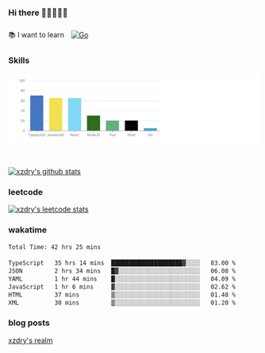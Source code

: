 ### Hi there 👋👋👋👋👋

 :books: I want to learn <a href="https://go.dev/" target="_blank"><img style="margin: 10px" src="https://profilinator.rishav.dev/skills-assets/go-original.svg" alt="Go" height="50" /></a>  

### Skills
![](img/2022-09-05-22-04-20.png)

<br />

[![xzdry's github stats](https://github-readme-stats.vercel.app/api?username=xzdry&count_private=true&show_icons=true&theme=vue)](https://github.com/xzdry)

### leetcode
[![xzdry's leetcode stats](https://leetcard.jacoblin.cool/xzdry-2?theme=light&font=Anek%20Kannada&site=cn)](https://leetcode.cn/u/xzdry-2/)

### wakatime
<!--START_SECTION:waka-->

```text
Total Time: 42 hrs 25 mins

TypeScript   35 hrs 14 mins  ████████████████████▓░░░░   83.00 %
JSON         2 hrs 34 mins   █▓░░░░░░░░░░░░░░░░░░░░░░░   06.08 %
YAML         1 hr 44 mins    █░░░░░░░░░░░░░░░░░░░░░░░░   04.09 %
JavaScript   1 hr 6 mins     ▓░░░░░░░░░░░░░░░░░░░░░░░░   02.62 %
HTML         37 mins         ▒░░░░░░░░░░░░░░░░░░░░░░░░   01.48 %
XML          30 mins         ▒░░░░░░░░░░░░░░░░░░░░░░░░   01.20 %
```

<!--END_SECTION:waka-->

### blog posts
[xzdry's realm](https://www.justdry.net/)
